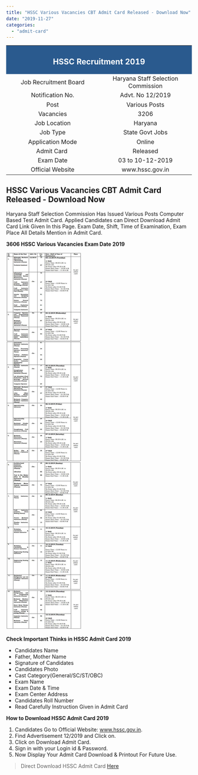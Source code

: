 ```yaml
---
title: "HSSC Various Vacancies CBT Admit Card Released - Download Now"
date: "2019-11-27"
categories: 
  - "admit-card"
---
```


<table style="border-collapse: collapse; width: 100%;"><tbody><tr><td style="width: 50%; background-color: #2a5a8e; text-align: center;" colspan="2"><h2><strong><span style="color: #ffffff;">HSSC Recruitment 2019</span></strong></h2></td></tr><tr><td style="width: 50%; text-align: center;"><span style="font-size: 12pt;">Job Recruitment Board</span></td><td style="width: 50%; text-align: center;"><span style="font-size: 12pt;">Haryana Staff Selection Commission</span></td></tr><tr><td style="width: 50%; text-align: center;"><span style="font-size: 12pt;">Notification No.</span></td><td style="width: 50%; text-align: center;"><span style="font-size: 12pt;">Advt. No 12/2019</span></td></tr><tr><td style="width: 50%; text-align: center;"><span style="font-size: 12pt;">Post</span></td><td style="width: 50%; text-align: center;"><span style="font-size: 12pt;">Various Posts</span></td></tr><tr><td style="width: 50%; text-align: center;"><span style="font-size: 12pt;">Vacancies</span></td><td style="width: 50%; text-align: center;"><span style="font-size: 12pt;">3206</span></td></tr><tr><td style="width: 50%; text-align: center;"><span style="font-size: 12pt;">Job Location</span></td><td style="width: 50%; text-align: center;"><span style="font-size: 12pt;">Haryana</span></td></tr><tr><td style="width: 50%; text-align: center;"><span style="font-size: 12pt;">Job Type</span></td><td style="width: 50%; text-align: center;"><span style="font-size: 12pt;">State Govt Jobs</span></td></tr><tr><td style="width: 50%; text-align: center;"><span style="font-size: 12pt;">Application Mode</span></td><td style="width: 50%; text-align: center;"><span style="font-size: 12pt;">Online</span></td></tr><tr><td style="width: 50%; text-align: center;"><span style="font-size: 12pt;">Admit Card&nbsp;</span></td><td style="width: 50%; text-align: center;"><span style="font-size: 12pt;">Released</span></td></tr><tr><td style="width: 50%; text-align: center;"><span style="font-size: 12pt;">Exam Date</span></td><td style="width: 50%; text-align: center;"><span style="font-size: 12pt;">03 to 10-12-2019</span></td></tr><tr><td style="width: 50%; text-align: center;"><span style="font-size: 12pt;">Official Website</span></td><td style="width: 50%; text-align: center;"><span style="font-size: 12pt;">www.hssc.gov.in</span></td></tr></tbody></table>

## **HSSC Various Vacancies CBT Admit Card Released - Download Now**

Haryana Staff Selection Commission Has Issued Various Posts Computer Based Test Admit Card. Applied Candidates can Direct Download Admit Card Link Given In this Page. Exam Date, Shift, Time of Examination, Exam Place All Details Mention in Admit Card.

**3606 HSSC Various Vacancies Exam Date 2019**

![HSSC Various Vacancies CBT Admit Card Released - Download Now](images/HSSC-Various-Vacancies-Exam-Date-2019-scaled.jpg)

**Check Important Thinks in HSSC Admit Card 2019**

- Candidates Name
- Father, Mother Name
- Signature of Candidates
- Candidates Photo
- Cast Category(General/SC/ST/OBC)
- Exam Name
- Exam Date & Time
- Exam Center Address
- Candidates Roll Number
- Read Carefully Instruction Given in Admit Card

**How to Download HSSC Admit Card 2019**

1. Candidates Go to Official Website: www.hssc.gov.in.
2. Find Advertisement 12/2019 and Click on.
3. Click on Download Admit Card.
4. Sign in with your Login id & Password.
5. Now Display Your Admit Card Download & Printout For Future Use.

> Direct Download HSSC Admit Card [Here](http://adv122019.hryssc.in/StaticPages/login.aspx)
